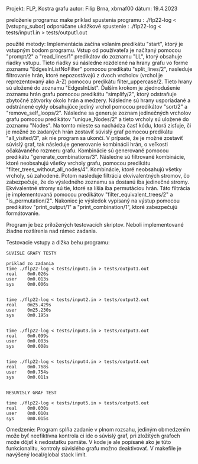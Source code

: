 Projekt: FLP, Kostra grafu
autor: Filip Brna, xbrnaf00
dátum: 19.4.2023

preloženie programu: make
príklad spustenia programu : ./flp22-log < [vstupny_subor]
odporúčane ukážkové spustenie : ./flp22-log < tests/input1.in > tests/output1.out

použité metody:
Implementácia začína volaním predikátu "start", ktorý je vstupným bodom programu. Vstup od používateľa je načítaný pomocou "prompt/2" a "read_lines/1" predikátov do zoznamu "LL", ktorý obsahuje riadky vstupu. Tieto riadky sú následne rozdelené na hrany grafu vo forme zoznamu "EdgesInListNoFilter" pomocou predikátu "split_lines/2", nasleduje filtrovanie hrán, ktoré nepozostávajú z dvoch vrcholov (vrchol je reprezentovaný ako A-Z) pomocou predikátu filter_uppercase/2. Tieto hrany sú uložené do zoznamu "EdgesInList".
Ďalším krokom je zjednodušenie zoznamu hrán grafu pomocou predikátu "simplify/2", ktorý odstraňuje zbytočné zátvorky okolo hrán a medzery. Následne sú hrany usporiadané a odstránené cykly obsahujúce jediný vrchol pomocou predikátov "sort/2" a "remove_self_loops/2".
Následne sa generuje zoznam jedinečných vrcholov grafu pomocou predikátov "unique_Nodes/2" a tieto vrcholy sú uložené do zoznamu "Nodes".
Na tomto mieste sa nachádza časť kódu, ktorá zisťuje, či je možné zo zadaných hrán zostaviť súvislý graf pomocou predikátu "all_visited/3", ak nie program sa ukončí.
V prípade, že je možné zostaviť súvislý graf, tak následuje generovanie kombinácii hrán, o veľkosti očakávaného rozmeru grafu. Kombinácie sú generované pomocou predikátu "generate_combinations/3".
Následne sú filtrované kombinácie, ktoré neobsahujú všetky vrcholy grafu, pomocou predikátu "filter_trees_without_all_nodes/4". Kombinácie, ktoré neobsahujú všetky vrcholy, sú zahodené.
Potom nasleduje filtrácia ekvivalentných stromov, čo zabezpečuje, že do výsledného zoznamu sa dostanú iba jedinečné stromy. Ekvivalentné stromy sú tie, ktoré sa líšia iba permutáciou hrán. Táto filtrácia je implementovaná pomocou predikátov "filter_equivalent_trees/2" a "is_permutation/2".
Nakoniec je výsledok vypísaný na výstup pomocou predikátov "print_output/1" a "print_combination/1", ktoré zabezpečujú formátovanie.

Program je bez priložených testovacích skriptov.
Neboli implementované žiadne rozšírenia nad rámec zadania.

Testovacie vstupy a dlžka behu programu:

    SUVISLE GRAFY TESTY

    priklad zo zadania
    time ./flp22-log < tests/input1.in > tests/output1.out
    real    0m0.026s
    user    0m0.013s
    sys     0m0.006s


    time ./flp22-log < tests/input2.in > tests/output2.out
    real    0m25.429s
    user    0m25.230s
    sys     0m0.195s


    time ./flp22-log < tests/input3.in > tests/output3.out
    real    0m0.099s
    user    0m0.083s
    sys     0m0.008s


    time ./flp22-log < tests/input4.in > tests/output4.out
    real    0m0.768s
    user    0m0.754s
    sys     0m0.011s


    NESUVISLY GRAF TEST

    time ./flp22-log < tests/input5.in > tests/output5.out
    real    0m0.030s
    user    0m0.010s
    sys     0m0.015s

Omedzenie:
Program splňa zadanie v plnom rozsahu, jediným obmedzením može byť neefiktívna kontrola ci ide o súvislý graf, pri zložitých grafoch može dôjsť k nedostatku pamäte. V kode je ale popísané ako je túto funkcionalitu, kontroly súvislého grafu možno deaktivovať. V makefile je navýšený local/global stack limit.
